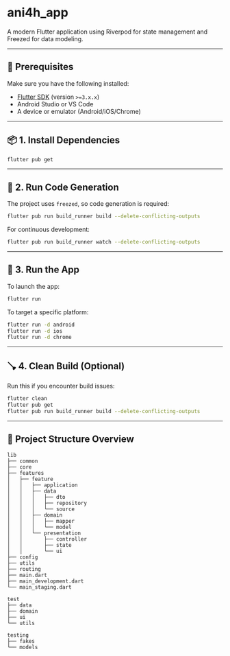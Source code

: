 # ani4h\_app

A modern Flutter application using Riverpod for state management and Freezed for data modeling.

---

## 📁 Prerequisites

Make sure you have the following installed:

* [Flutter SDK](https://docs.flutter.dev/get-started/install) (version `>=3.x.x`)
* Android Studio or VS Code
* A device or emulator (Android/iOS/Chrome)

---

## 📦 1. Install Dependencies

```bash
flutter pub get
```

---

## 🧪 2. Run Code Generation

The project uses `freezed`, so code generation is required:

```bash
flutter pub run build_runner build --delete-conflicting-outputs
```

For continuous development:

```bash
flutter pub run build_runner watch --delete-conflicting-outputs
```

---

## 📱 3. Run the App

To launch the app:

```bash
flutter run
```

To target a specific platform:

```bash
flutter run -d android
flutter run -d ios
flutter run -d chrome
```

---

## 🪠 4. Clean Build (Optional)

Run this if you encounter build issues:

```bash
flutter clean
flutter pub get
flutter pub run build_runner build --delete-conflicting-outputs
```

---

## 📅 Project Structure Overview

```text
lib
├── common
├── core
├── features
│   ├── feature
│   │   ├── application
│   │   ├── data
│   │   │   ├── dto
│   │   │   ├── repository
│   │   │   └── source
│   │   ├── domain
│   │   │   ├── mapper
│   │   │   └── model
│   │   └── presentation
│   │       ├── controller
│   │       ├── state
│   │       └── ui
├── config
├── utils
├── routing
├── main.dart
├── main_development.dart
└── main_staging.dart

test
├── data
├── domain
├── ui
└── utils

testing
├── fakes
└── models
```
